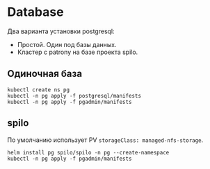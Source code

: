 # Database

Два варианта установки postgresql:

* Простой. Один под базы данных.
* Кластер с patrony на базе проекта spilo.

## Одиночная база

```shell
kubectl create ns pg
kubectl -n pg apply -f postgresql/manifests
kubectl -n pg apply -f pgadmin/manifests
```

## spilo

По умолчанию использует PV `storageClass: managed-nfs-storage`.

```shell
helm install pg spilo/spilo -n pg --create-namespace 
kubectl -n pg apply -f pgadmin/manifests
```